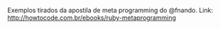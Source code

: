 Exemplos tirados da apostila de meta programming do @fnando. Link: http://howtocode.com.br/ebooks/ruby-metaprogramming